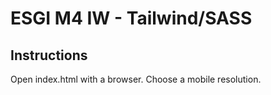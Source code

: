 # ESGI M4 IW - Tailwind/SASS

## Instructions

Open index.html with a browser.
Choose a mobile resolution.
